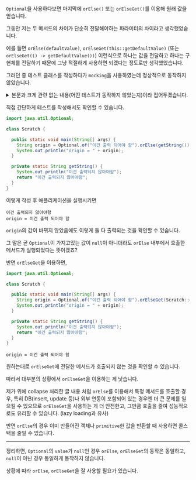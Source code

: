 `Optional`을 사용하다보면 마지막에 `orElse()` 또는 `orElseGet()`를 이용해 원래 값을 얻습니다.

그동안 저는 두 메서드의 차이가 단순히 전달해야하는 파라미터의 차이라고 생각했었습니다.

예를 들면 `orElse(defaultValue)`, `orElseGet(this::getDefaultValue)` (또는 `orElseGet(() -> getDefaultValue())`) 이런식으로 하나는 값을 전달하고 하나는 구현체를 전달하기 때문에 그냥 적절하게 사용하면 되겠다는 정도로만 생각했었습니다.

그러던 중 테스트 클래스를 작성하다가 `mocking`을 사용하였는데 정상적으로 동작하지 않았습니다.

<details>
<summary>본문과 크게 관련 없는 내용(어떤 테스트가 동작하지 않았는지)이라 접어두겠습니다.</summary>

테스트 할 클래스는 `Service` 레이어였기 떄문에 `mocking`을 사용했고, 플로우와 커버리지 정도만 확인하는 테스트였습니다.

`mocking`을 통해 특정 값을 반환하지 않게하여 `orElse`가 실행될 것으로 예상되는 코드와 반환하여 `orElse`가 실행되지 않을 것이라고 예상되는 코드 두 가지를 작성하였는데, 반환하도록 하였을 때 문제가 생겼습니다.

```java
@UseCase
@RequiredArgsConstructor
public class FooService {
  
  private final LoadFooPort loadFooPort;
  private final LoadBarPort loadBarPort;
  // 생략

  @Override
  public SpendingReportResponse getSpendingReport(Long userId) {
    FooEntity spendingReportEntity = loadFooPort.findByUserId(userId).orElse(loadFromBarPortThenSave(userId));
    // 생략
  }

  private FooEntity loadFromBarPortThenSave(Long userId) {
    BarResponse barResponse = loadBarPort.loadBar(userId);
    // 생략
  }

}
```

`service`에서 `outgoing persistence adapter`를 호출하여 `entity`를 얻고, 존재하지 않으면 다른 `outgoing port`를 통해 `entity`를 만들어 반환하는 메서드를 호출하게 작성하였기 때문에 존재할 경우 `loadBarPort`의 메서드가 호출되지 않았어야했지만 실제로는 호출되고 있었습니다.

</details>

직접 간단하게 테스트를 작성해서도 확인할 수 있습니다.

```java
import java.util.Optional;

class Scratch {

  public static void main(String[] args) {
    String origin = Optional.of("이건 출력 되어야 함").orElse(getString());
    System.out.println("origin = " + origin);
  }

  private static String getString() {
    System.out.println("이건 출력되지 않아야함");
    return "이건 출력되지 않아야함";
  }
}
```

이렇게 작성 후 애플리케이션을 실행시키면

```text
이건 출력되지 않아야함
origin = 이건 출력 되어야 함
```

`origin`의 값이 바뀌지 않았음에도 이렇게 둘 다 출력되는 것을 확인할 수 있습니다.

그 말은 곧 `Optional`이 가지고있는 값이 `null`이 아니더라도 `orElse` 내부에서 호출한 메서드가 실행되었다는 뜻이겠죠?

반면 `orElseGet`을 이용하면,

```java
import java.util.Optional;

class Scratch {

  public static void main(String[] args) {
    String origin = Optional.of("이건 출력 되어야 함").orElseGet(Scratch::getString);
    System.out.println("origin = " + origin);
  }

  private static String getString() {
    System.out.println("이건 출력되지 않아야함");
    return "이건 출력되지 않아야함";
  }
}
```

```text
origin = 이건 출력 되어야 함
```

원하는대로 `orElseGet`에 전달한 메서드가 호출되지 않는 것을 확인할 수 있습니다.

따라서 대부분의 상황에서 `orElseGet`을 이용하는 게 낫습니다.

제가 위에 collapse 처리한 글 내용 처럼 `orElse`를 이용해서 특정 메서드를 호출할 경우, 특히 DB(insert, update 등)나 외부 연동이 포함되어 있는 경우엔 더 큰 문제를 일으킬 수 있으므로 `orElseGet`을 사용하는 게 더 안전한고, 그만큼 호출을 줄여 성능적으로도 유리할 수 있습니다. (lazy loading과 유사)

반면 `orElse`의 경우 이미 만들어진 객체나 `primitive`한 값을 반환할 때 사용하면 콜스택을 줄일 수 있습니다.

---

정리하면, `Optional`의 `value`가 `null`인 경우 `orElse`, `orElseGet`의 동작은 동일하고, `null`이 아닌 경우 동일하게 동작하지 않습니다.

상황에 따라 `orElse`, `orElseGet`을 잘 사용할 필요가 있습니다.

